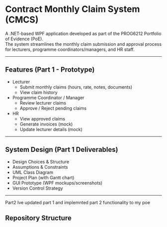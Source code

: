 # Contract Monthly Claim System (CMCS)

A .NET-based WPF application developed as part of the PROG6212 Portfolio of Evidence (PoE).  
The system streamlines the monthly claim submission and approval process for lecturers, programme coordinators/managers, and HR staff.

---

## Features (Part 1 - Prototype)
- Lecturer
  - Submit monthly claims (hours, rate, notes, documents)
  - View claim history
- Programme Coordinator / Manager
  - Review lecturer claims
  - Approve / Reject pending claims
- HR
  - View approved claims
  - Generate invoices (mock)
  - Update lecturer details (mock)

---

## System Design (Part 1 Deliverables)
- Design Choices & Structure
- Assumptions & Constraints
- UML Class Diagram
- Project Plan (with Gantt chart)
- GUI Prototype (WPF mockups/screenshots)
- Version Control Strategy

---
Part2
Ive updated part 1 and implemnted part 2 functionality to my poe


## Repository Structure
